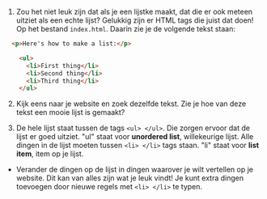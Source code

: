1. Zou het niet leuk zijn dat als je een lijstke maakt, dat die er ook meteen uitziet als een echte lijst? Gelukkig zijn er HTML tags die juist dat doen! Op het bestand `index.html`. Daarin zie je de volgende tekst staan:
```html
  <p>Here's how to make a list:</p>

    <ul>
      <li>First thing</li>
      <li>Second thing</li>
      <li>Third thing</li>
    </ul>
```

2. Kijk eens naar je website en zoek dezelfde tekst. Zie je hoe van deze tekst een mooie lijst is gemaakt?

3. De hele lijst staat tussen de tags `<ul> </ul>`. Die zorgen ervoor dat de lijst er goed uitziet. "ul" staat voor **unordered list**, willekeurige lijst. Alle dingen in de lijst moeten tussen `<li> </li>` tags staan. "li" staat voor **list item**, item op je lijst.
  *  Verander de dingen op de lijst in dingen waarover je wilt vertellen op je website. Dit kan van alles zijn wat je leuk vindt! Je kunt extra dingen toevoegen door nieuwe regels met  `<li> </li>` te typen.


